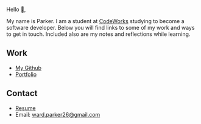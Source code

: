 Hello 👋, 

My name is Parker. I am a student at [CodeWorks](https://boisecodeworks.com) studying to become a software developer. Below you will find links to some of my work and ways to get in touch. Included also are my notes and reflections while learning. 

## Work

  + [My Github](https://github.com/Parker-ward)
  + [Portfolio](https://Parker-ward.github.io/)

## Contact

  + [Resume](https://Parker-ward.github.io/resume)
  + Email: ward.parker26@gmail.com
  
